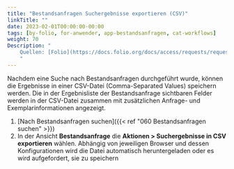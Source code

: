 ```yaml
---
title: "Bestandsanfragen Suchergebnisse exportieren (CSV)"
linkTitle: ""
date: 2023-02-01T00:00:00-00:00
tags: [by-folio, for-anwender, app-bestandsanfragen, cat-workflows]
weight: 70
Description: "
    Quellen: [Folio](https://docs.folio.org/docs/access/requests/requests/#exporting-your-search-results-to-csv) & [GBV](https://info.gbv.de/pages/viewpage.action?pageId=843317407)
    "
---
```


Nachdem eine Suche nach Bestandsanfragen durchgeführt wurde, können die Ergebnisse in einer CSV-Datei (Comma-Separated Values) speichern werden. Die in der Ergebnisliste der Bestandsanfrage sichtbaren Felder werden in der CSV-Datei zusammen mit zusätzlichen Anfrage- und Exemplarinformationen angezeigt.

1.  [Nach Bestandsanfragen suchen]({{< ref "060 Bestandsanfragen suchen" >}})
2.  In der Ansicht **Bestandsanfrage** die **Aktionen > Suchergebnisse in CSV exportieren** wählen. Abhängig von jeweiligen Browser und dessen Konfigurationen wird die Datei automatisch heruntergeladen oder es wird aufgefordert, sie zu speichern

